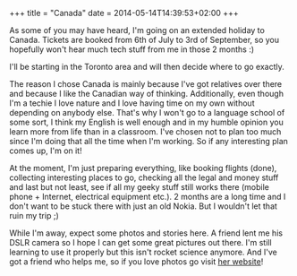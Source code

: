 +++
title = "Canada"
date = 2014-05-14T14:39:53+02:00
+++

As some of you may have heard, I'm going on an extended holiday to Canada. Tickets are booked from 6th of July to 3rd of September, so you hopefully won't hear much tech stuff from me in those 2 months :)

I'll be starting in the Toronto area and will then decide where to go exactly.

The reason I chose Canada is mainly because I've got relatives over there and because I like the Canadian way of thinking. Additionally, even though I'm a techie I love nature and I love having time on my own without depending on anybody else. That's why I won't go to a language school of some sort, I think my English is well enough and in my humble opinion you learn more from life than in a classroom. I've chosen not to plan too much since I'm doing that all the time when I'm working. So if any interesting plan comes up, I'm on it!

At the moment, I'm just preparing everything, like booking flights (done), collecting interesting places to go, checking all the legal and money stuff and last but not least, see if all my geeky stuff still works there (mobile phone + Internet, electrical equipment etc.). 2 months are a long time and I don't want to be stuck there with just an old Nokia. But I wouldn't let that ruin my trip ;)

While I'm away, expect some photos and stories here. A friend lent me his DSLR camera so I hope I can get some great pictures out there. I'm still learning to use it properly but this isn't rocket science anymore. And I've got a friend who helps me, so if you love photos go visit [her website](http://www.janineregez.com)!